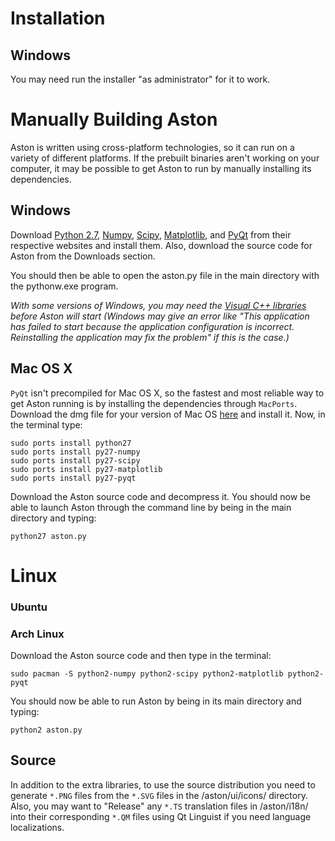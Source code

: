 # Installation #

## Windows ##

You may need run the installer "as administrator" for it to work.

# Manually Building Aston #

Aston is written using cross-platform technologies, so it can run on a variety of different platforms. If the prebuilt binaries aren't working on your computer, it may be possible to get Aston to run by manually installing its dependencies.

## Windows ##

Download [Python 2.7](http://www.python.org/ftp/python/2.7.2/python-2.7.2.msi), [Numpy](http://sourceforge.net/projects/numpy/files/NumPy/1.6.1/numpy-1.6.1-win32-superpack-python2.7.exe/download), [Scipy](http://sourceforge.net/projects/scipy/files/scipy/0.9.0/scipy-0.9.0-win32-superpack-python2.7.exe/download), [Matplotlib](http://sourceforge.net/projects/matplotlib/files/matplotlib/matplotlib-1.1.0/matplotlib-1.1.0.win32-py2.7.exe/download), and [PyQt](http://www.riverbankcomputing.co.uk/static/Downloads/PyQt4/PyQt-Py2.7-x86-gpl-4.8.6-1.exe) from their respective websites and install them. Also, download the source code for Aston from the Downloads section.

You should then be able to open the aston.py file in the main directory with the pythonw.exe program.

_With some versions of Windows, you may need the [Visual C++ libraries](http://www.microsoft.com/en-us/download/details.aspx?id=29) before Aston will start (Windows may give an error like "This application has failed to start because the application configuration is incorrect. Reinstalling the application may fix the problem" if this is the case.)_

## Mac OS X ##

`PyQt` isn't precompiled for Mac OS X, so the fastest and most reliable way to get Aston running is by installing the dependencies through `MacPorts`.
Download the dmg file for your version of Mac OS [here](http://www.macports.org/install.php) and install it.
Now, in the terminal type:
```
sudo ports install python27
sudo ports install py27-numpy
sudo ports install py27-scipy
sudo ports install py27-matplotlib
sudo ports install py27-pyqt
```

Download the Aston source code and decompress it.
You should now be able to launch Aston through the command line by being in the main directory and typing:
```
python27 aston.py
```

# Linux #

### Ubuntu ###

### Arch Linux ###
Download the Aston source code and then type in the terminal:
```
sudo pacman -S python2-numpy python2-scipy python2-matplotlib python2-pyqt
```
You should now be able to run Aston by being in its main directory and typing:
```
python2 aston.py
```

## Source ##
In addition to the extra libraries, to use the source distribution you need to generate `*.PNG` files from the `*.SVG` files in the /aston/ui/icons/ directory. Also, you may want to "Release" any `*.TS` translation files in /aston/i18n/ into their corresponding `*.QM` files using Qt Linguist if you need language localizations.